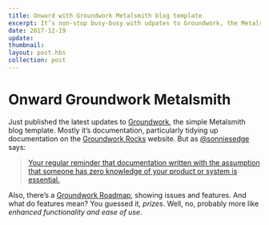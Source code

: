 ```yaml
---
title: Onward with Groundwork Metalsmith blog template
excerpt: It’s non-stop busy-busy with udpates to Groundwork, the Metalsmith blog template that aims to simplify static site publishing
date: 2017-12-19
update: 
thumbnail: 
layout: post.hbs
collection: post
---
```


# Onward Groundwork Metalsmith

Just published the latest updates to [Groundwork](https://github.com/growdigital/groundwork), the simple Metalsmith blog template. Mostly it’s documentation, particularly tidying up documentation on the [Groundwork Rocks](https://www.groundwork.rocks) website. But as [@sonniesedge](https://twitter.com/sonniesedge) says:

> [Your regular reminder that documentation written with the assumption that someone has zero knowledge of your product or system is essential.](https://twitter.com/sonniesedge/status/943069362633826305)

Also, there’s a [Groundwork Roadmap](https://github.com/growdigital/groundwork/projects/1), showing issues and features. And what do features mean? You guessed it, _prizes_. Well, no, probably more like _enhanced functionality and ease of use_.